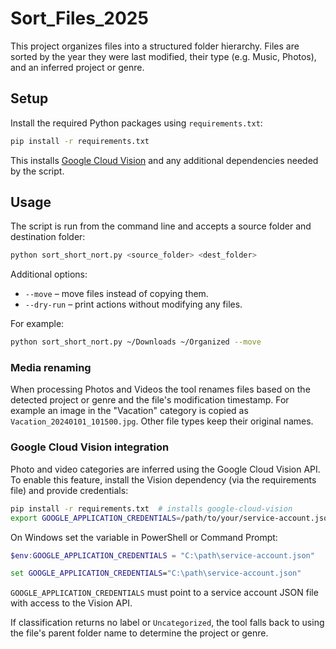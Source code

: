 # Sort_Files_2025

This project organizes files into a structured folder hierarchy. Files are
sorted by the year they were last modified, their type (e.g. Music, Photos),
and an inferred project or genre.

## Setup

Install the required Python packages using `requirements.txt`:

```bash
pip install -r requirements.txt
```

This installs [Google Cloud Vision](https://cloud.google.com/vision) and any
additional dependencies needed by the script.

## Usage

The script is run from the command line and accepts a source folder and
destination folder:

```bash
python sort_short_nort.py <source_folder> <dest_folder>
```

Additional options:

- `--move` – move files instead of copying them.
- `--dry-run` – print actions without modifying any files.

For example:

```bash
python sort_short_nort.py ~/Downloads ~/Organized --move
```

### Media renaming

When processing Photos and Videos the tool renames files based on the detected
project or genre and the file's modification timestamp. For example an image in
the "Vacation" category is copied as `Vacation_20240101_101500.jpg`. Other file
types keep their original names.

### Google Cloud Vision integration

Photo and video categories are inferred using the Google Cloud Vision API. To
enable this feature, install the Vision dependency (via the requirements file)
and provide credentials:

```bash
pip install -r requirements.txt  # installs google-cloud-vision
export GOOGLE_APPLICATION_CREDENTIALS=/path/to/your/service-account.json
```

On Windows set the variable in PowerShell or Command Prompt:

```powershell
$env:GOOGLE_APPLICATION_CREDENTIALS = "C:\path\service-account.json"
```

```cmd
set GOOGLE_APPLICATION_CREDENTIALS="C:\path\service-account.json"
```

`GOOGLE_APPLICATION_CREDENTIALS` must point to a service account JSON file with
access to the Vision API.

If classification returns no label or `Uncategorized`, the tool falls back to
using the file's parent folder name to determine the project or genre.
